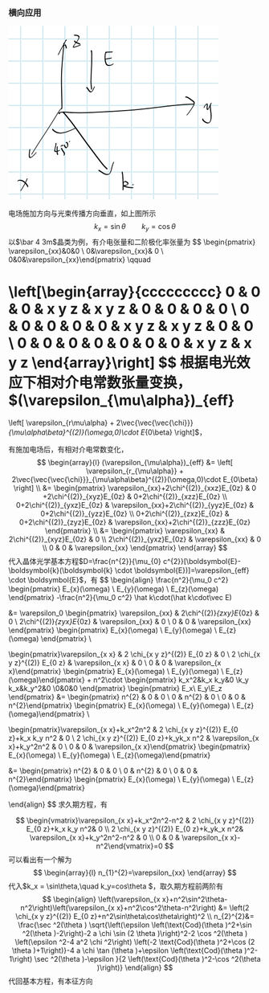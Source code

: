 ### 横向应用

<img src="第三次作业.assets/image-20211109144331292.png" alt="image-20211109144331292" style="zoom:50%;" />

电场施加方向与光束传播方向垂直，如上图所示
$$
k_x= \sin\theta
\qquad
k_y = \cos\theta
$$
以$\bar 4 3m$晶类为例，有介电张量和二阶极化率张量为
$$
\begin{pmatrix} \varepsilon_{xx}&0&0 \\ 0&\varepsilon_{xx}& 0 \\ 0&0&\varepsilon_{xx}\end{pmatrix}
\qquad

\left[\begin{array}{ccccccccc}
0 & 0 & 0 & x y z & x y z & 0 & 0 & 0 & 0 \\
0 & 0 & 0 & 0 & 0 & x y z & x y z & 0 & 0 \\
0 & 0 & 0 & 0 & 0 & 0 & 0 & x y z & x y z
\end{array}\right]
$$
根据电光效应下相对介电常数张量变换，$(\varepsilon_{\mu\alpha})_{eff}
=
\left[
\varepsilon_{r\mu\alpha} + 2\vec{\vec{\vec{\chi}}}_{\mu\alpha\beta}^{(2)}(\omega,0)\cdot E_{0\beta}
\right]$，

有施加电场后，有相对介电常数变化，
$$
\begin{array}{l} 
(\varepsilon_{\mu\alpha})_{eff}
&=
\left[
\varepsilon_{r_{\mu\alpha}} + 2\vec{\vec{\vec{\chi}}}_{\mu\alpha\beta}^{(2)}(\omega,0)\cdot E_{0\beta}
\right]
\\
&=
\begin{pmatrix}
\varepsilon_{xx}+2\chi^{(2)}_{xxz}E_{0z} & 0 +2\chi^{(2)}_{xyz}E_{0z} & 0+2\chi^{(2)}_{xzz}E_{0z}
\\
0+2\chi^{(2)}_{yxz}E_{0z} & \varepsilon_{xx}+2\chi^{(2)}_{yyz}E_{0z} & 0+2\chi^{(2)}_{yzz}E_{0z}
\\
0+2\chi^{(2)}_{zxz}E_{0z} & 0+2\chi^{(2)}_{zyz}E_{0z} & \varepsilon_{xx}+2\chi^{(2)}_{zzz}E_{0z}
\end{pmatrix}
\\
&=
\begin{pmatrix}
\varepsilon_{xx} & 2\chi^{(2)}_{xyz}E_{0z} & 0
\\
2\chi^{(2)}_{yxz}E_{0z} & \varepsilon_{xx} & 0
\\
0 & 0 & \varepsilon_{xx}
\end{pmatrix}
\end{array}
$$
代入晶体光学基本方程$D=\frac{n^{2}}{\mu_{0} c^{2}}[\boldsymbol{E}-\boldsymbol{k}(\boldsymbol{k} \cdot \boldsymbol{E})]=\varepsilon_{eff} \cdot \boldsymbol{E}$，有
$$
\begin{align}
\frac{n^2}{\mu_0 c^2} \begin{pmatrix} E_{x}(\omega) \\ E_{y}(\omega) \\ E_{z}(\omega) \end{pmatrix}
-\frac{n^2}{\mu_0 c^2} 
\hat k\cdot(\hat k\cdot\vec E)

&=
\varepsilon_0
\begin{pmatrix}
\varepsilon_{xx} & 2\chi^{(2)}_{zxy}E_{0z} & 0
\\
2\chi^{(2)}_{zyx}E_{0z} & \varepsilon_{xx} & 0
\\
0 & 0 & \varepsilon_{xx}
\end{pmatrix}
\begin{pmatrix} E_{x}(\omega) \\ E_{y}(\omega) \\ E_{z}(\omega) \end{pmatrix}
\\


\begin{pmatrix}\varepsilon_{x x} & 2 \chi_{x y z}^{(2)} E_{0 z} & 0 \\ 2 \chi_{x y z}^{(2)} E_{0 z} & \varepsilon_{x x} & 0 \\ 0 & 0 & \varepsilon_{x x}\end{pmatrix}
\begin{pmatrix} E_{x}(\omega) \\ E_{y}(\omega) \\ E_{z}(\omega)\end{pmatrix}
+
n^2\cdot
\begin{pmatrix} k_x^2&k_x k_y&0
\\k_y k_x&k_y^2&0
\\0&0&0
\end{pmatrix}
\begin{pmatrix} E_x\\ E_y\\E_z \end{pmatrix}
&=
\begin{pmatrix} n^{2} & 0 & 0 \\ 0 & n^{2} & 0 \\ 0 & 0 & n^{2}\end{pmatrix} \begin{pmatrix} E_{x}(\omega) \\ E_{y}(\omega) \\ E_{z}(\omega)\end{pmatrix}
\\

\begin{pmatrix}\varepsilon_{x x}+k_x^2n^2 & 2 \chi_{x y z}^{(2)} E_{0 z}+k_x k_y n^2 & 0 \\ 2 \chi_{x y z}^{(2)} E_{0 z}+k_yk_x n^2 & \varepsilon_{x x}+k_y^2n^2 & 0 \\ 0 & 0 & \varepsilon_{x x}\end{pmatrix}
\begin{pmatrix} E_{x}(\omega) \\ E_{y}(\omega) \\ E_{z}(\omega)\end{pmatrix}

&=
\begin{pmatrix} n^{2} & 0 & 0 \\ 0 & n^{2} & 0 \\ 0 & 0 & n^{2}\end{pmatrix} \begin{pmatrix} E_{x}(\omega) \\ E_{y}(\omega) \\ E_{z}(\omega)\end{pmatrix}

\end{align}
$$
求久期方程，有

$$
\begin{vmatrix}\varepsilon_{x x}+k_x^2n^2-n^2 & 2 \chi_{x y z}^{(2)} E_{0 z}+k_x k_y n^2& 0 \\ 2 \chi_{x y z}^{(2)} E_{0 z}+k_yk_x n^2& \varepsilon_{x x}+k_y^2n^2-n^2 & 0 \\ 0 & 0 & \varepsilon_{x x}-n^2\end{vmatrix}=0
$$
可以看出有一个解为
$$
\begin{array}{l}
n_{1}^{2}=\varepsilon_{xx} 
\end{array}
$$
代入$k_x = \sin\theta,\quad k_y=cos\theta $，取久期方程前两阶有
$$
\begin{align} 
\left(\varepsilon_{x x}+n^2\sin^2\theta-n^2\right)\left(\varepsilon_{x x}+n^2\cos^2\theta-n^2\right) &= \left(2 \chi_{x y z}^{(2)} E_{0 z}+n^2\sin\theta\cos\theta\right)^2
\\
n_{2}^{2}&=
\frac{\sec ^2(\theta ) \sqrt{\left(\epsilon  \left(\text{Cod}(\theta )^2+\sin ^2(\theta )-2\right)-2 a \chi  \sin (2 \theta )\right)^2-2 \cos ^2(\theta ) \left(\epsilon ^2-4 a^2 \chi ^2\right) \left(-2 \text{Cod}(\theta )^2+\cos (2 \theta )+1\right)}-4 a \chi  \tan (\theta )+\epsilon  \left(\text{Cod}(\theta )^2-1\right) \sec ^2(\theta )-\epsilon }{2 \left(\text{Cod}(\theta )^2-\cos ^2(\theta )\right)}
\end{align}
$$
代回基本方程，有本征方向

